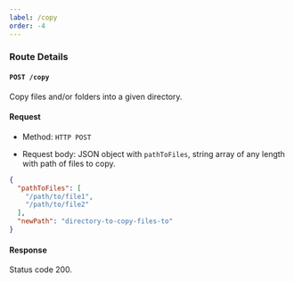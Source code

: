 ```yaml
---
label: /copy
order: -4
---
```


### Route Details

#### ```POST /copy```

Copy files and/or folders into a given directory.

#### Request

- Method: `HTTP POST`

- Request body: JSON object with `pathToFiles`, string array of any length with path of files to copy.
```json
{
  "pathToFiles": [
    "/path/to/file1",
    "/path/to/file2"
  ],
  "newPath": "directory-to-copy-files-to"
}
```

#### Response

Status code 200.